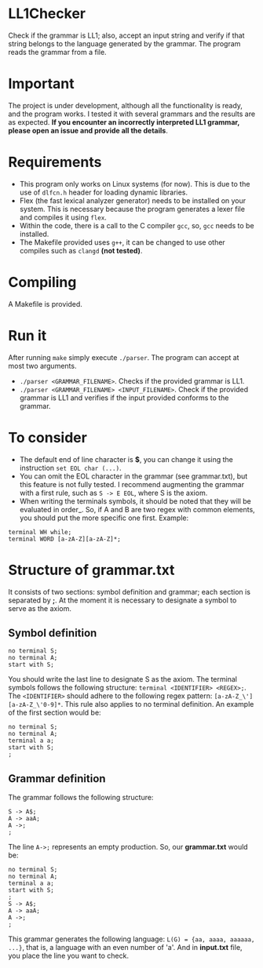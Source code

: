 # LL1Checker
Check if the grammar is LL1; also, accept an input string and verify if that string belongs to the language generated by the grammar.
The program reads the grammar from a file.

# Important
The project is under development, although all the functionality is ready, and the program works. I tested it with several grammars and the results are as expected. **If you encounter an incorrectly interpreted LL1 grammar, please open an issue and provide all the details**. 

# Requirements
- This program only works on Linux systems (for now). This is due to the use of `dlfcn.h` header for loading dynamic libraries.
- Flex (the fast lexical analyzer generator) needs to be installed on your system. This is necessary because the program generates a lexer file and compiles it using `flex`.
- Within the code, there is a call to the C compiler `gcc`, so, `gcc` needs to be installed.
- The Makefile provided uses `g++`, it can be changed to use other compiles such as `clangd` **(not tested)**.

# Compiling
A Makefile is provided.

# Run it
After running `make` simply execute `./parser`. The program can accept at most two arguments.
- `./parser <GRAMMAR_FILENAME>`. Checks if the provided grammar is LL1.
- `./parser <GRAMMAR_FILENAME> <INPUT_FILENAME>`. Check if the provided grammar is LL1 and verifies if the input provided conforms to the grammar.

# To consider
- The default end of line character is **$**, you can change it using the instruction `set EOL char (...)`. 
- You can omit the EOL character in the grammar (see grammar.txt), but this feature is not fully tested. I recommend augmenting the grammar with a first rule, such as `S -> E EOL`, where S is the axiom.
- When writing the terminals symbols, it should be noted that they will be evaluated in order_. So, if A and B are two regex with common elements, you should put the more specific one first. Example:
~~~
terminal WH while;
terminal WORD [a-zA-Z][a-zA-Z]*;
~~~
# Structure of grammar.txt
It consists of two sections: symbol definition and grammar; each section is separated by **;**.
At the moment it is necessary to designate a symbol to serve as the axiom.
## Symbol definition
~~~
no terminal S;
no terminal A;
start with S;
~~~
You should write the last line to designate S as the axiom.
The terminal symbols follows the following structure: `terminal <IDENTIFIER> <REGEX>;`. The `<IDENTIFIER>` should adhere to the following regex pattern: `[a-zA-Z_\'][a-zA-Z_\'0-9]*`. This rule also applies to no terminal definition.
An example of the first section would be:
~~~
no terminal S;
no terminal A;
terminal a a;
start with S;
;
~~~
## Grammar definition
The grammar follows the following structure:
~~~
S -> A$;
A -> aaA;
A ->;
;
~~~
The line `A->;` represents an empty production.
So, our **grammar.txt** would be:
~~~
no terminal S;
no terminal A;
terminal a a;
start with S;
;
S -> A$;
A -> aaA;
A ->;
;
~~~
This grammar generates the following language: `L(G) = {aa, aaaa, aaaaaa, ...}`, that is, a language with an even number of 'a'.
And in **input.txt** file, you place the line you want to check.
